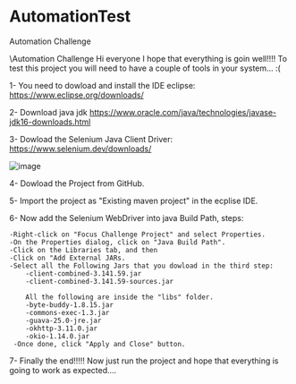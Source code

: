 # AutomationTest
Automation Challenge

\Automation Challenge Hi everyone I hope that everything is goin well!!!! To test this project you will need to have a couple of tools in your system... :(

1- You need to dowload and install the IDE eclipse: https://www.eclipse.org/downloads/

2- Download java jdk https://www.oracle.com/java/technologies/javase-jdk16-downloads.html

3- Dowload the Selenium Java Client Driver: https://www.selenium.dev/downloads/

![image](https://user-images.githubusercontent.com/59879362/114331901-4aaca380-9b02-11eb-9e65-601245bb6772.png)

4- Dowload the Project from GitHub.

5- Import the project as "Existing maven project" in the ecplise IDE.

6- Now add the Selenium WebDriver into java Build Path, steps:

    -Right-click on "Focus Challenge Project" and select Properties.
    -On the Properties dialog, click on "Java Build Path".
    -Click on the Libraries tab, and then
    -Click on "Add External JARs.
    -Select all the Following Jars that you dowload in the third step:
        -client-combined-3.141.59.jar
        -client-combined-3.141.59-sources.jar
        
        All the following are inside the "libs" folder.
        -byte-buddy-1.8.15.jar
        -commons-exec-1.3.jar
        -guava-25.0-jre.jar
        -okhttp-3.11.0.jar
        -okio-1.14.0.jar
     -Once done, click "Apply and Close" button.
7- Finally the end!!!!! Now just run the project and hope that everything is going to work as expected....     
 
